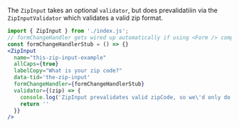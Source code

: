 The `ZipInput` takes an optional `validator`, but does prevalidatiiin via the `ZipInputValidator` which validates a valid zip format.
```jsx
import { ZipInput } from './index.js';
// formChangeHandler gets wired up automatically if using <Form /> component
const formChangeHandlerStub = () => {}
<ZipInput
  name="this-zip-input-example"
  allCaps={true} 
  labelCopy="What is your zip code?"
  data-tid='the-zip-input'
  formChangeHandler={formChangeHandlerStub}
  validator={(zip) => {
    console.log('ZipInput prevalidates valid zipCode, so we\'d only do this if we wanted to add additional validation')
    return ''
  }}
/>
```

